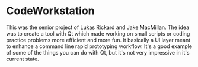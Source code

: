 # CodeWorkstation
This was the senior project of Lukas Rickard and Jake MacMillan. The idea was to create a tool with Qt which made working on small scripts or coding practice problems more efficient and more fun. It basically a UI layer meant to enhance a command line rapid prototyping workflow. It's a good example of some of the things you can do with Qt, but it's not very impressive in it's current state.
